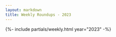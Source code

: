 ```yaml
---
layout: markdown
title: Weekly Roundups - 2023
---
```



{%- include partials/weekly.html 
    year="2023" -%}

